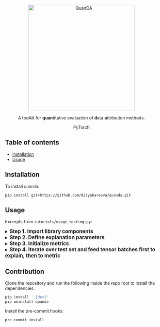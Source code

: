 <p align="center">
 <img width="350" alt="QuanDA" src="https://github.com/dilyabareeva/data_attribution_evaluation/assets/44092813/e5ffbeea-aeb9-4b82-939a-e5efa1179140">
</p>
<!--<h1 align="center"><b>QuanDA</b></h1>-->
<p align="center">A toolkit for <b>quan</b>titative evaluation of <b>d</b>ata <b>a</b>ttribution methods.</p>
<p align="center">
  PyTorch


## Table of contents

* [Installation](#installation)
* [Usage](#usage)

## Installation


To install
<span style="color: #4D4352; font-family: 'arial narrow', arial, sans-serif;">
quanda</span>:

```setup
pip install git+https://github.com/dilyabareeva/quanda.git
```

## Usage

Excerpts from `tutorials/usage_testing.py`:

<details>
<summary><b><big>Step 1. Import library components</big></b></summary>

```python
from src.explainers.wrappers.captum_influence import captum_similarity_explain
from src.metrics.localization.identical_class import IdenticalClass
from src.metrics.randomization.model_randomization import (
    ModelRandomizationMetric,
)
from src.metrics.unnamed.top_k_overlap import TopKOverlap
```
</details>

<details>

<summary><b><big>Step 2. Define explanation parameters</big></b></summary>

```python
explain = captum_similarity_explain
explain_fn_kwargs = {"layers": "avgpool"}
model_id = "default_model_id"
cache_dir = "./cache"
```
</details>

<details>

<summary><b><big>Step 3. Initialize metrics</big></b></summary>

```python
model_rand = ModelRandomizationMetric(
    model=model,
    train_dataset=train_set,
    explain_fn=explain,
    explain_fn_kwargs=explain_fn_kwargs,
    model_id=model_id,
    cache_dir=cache_dir,
    correlation_fn="spearman",
    seed=42,
    device=DEVICE,
)

id_class = IdenticalClass(model=model, train_dataset=train_set, device=DEVICE)

top_k = TopKOverlap(model=model, train_dataset=train_set, top_k=1, device="cpu")
```
</details>

<details>
<summary><b><big>Step 4. Iterate over test set and feed tensor batches first to explain, then to metric</big></b></summary>

```python
for i, (data, target) in enumerate(tqdm(test_loader)):
    data, target = data.to(DEVICE), target.to(DEVICE)

    # some metrics have an explain_update() method in addition to update():
    model_rand.explain_update(data)

    # metrics that do not generate explanations only have an update() method:
    tda = explain(
        model=model,
        model_id=model_id,
        cache_dir=cache_dir,
        test_tensor=data,
        train_dataset=train_set,
        device=DEVICE,
        **explain_fn_kwargs,
    )
    model_rand.update(data, tda)
    id_class.update(target, tda)
    top_k.update(target)
```
</details>

## Contribution
Clone the repository and run the following inside the repo root to install the dependencies:

```bash
pip install '.[dev]'
pip uninstall quanda
```

Install the pre-commit hooks:
```bash
pre-commit install
```
